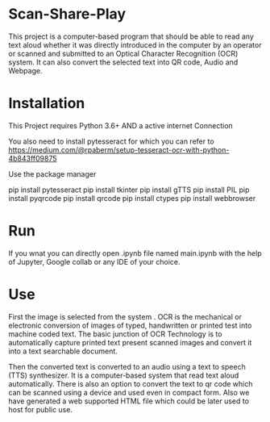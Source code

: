# Scan-Share-Play
This project is a computer-based program that should be able to read any text aloud whether it was directly introduced in the computer by an operator or scanned and submitted to an Optical Character Recognition (OCR) system. It can also convert the selected text into QR code, Audio and Webpage.

# Installation

This Project requires Python 3.6+ AND a active internet Connection

You also need to install pytesseract for which you can refer to 
https://medium.com/@rpaberm/setup-tesseract-ocr-with-python-4b843ff09875 


Use the package manager

pip install pytesseract
pip install tkinter
pip install gTTS
pip install PIL
pip install pyqrcode
pip install qrcode
pip install ctypes
pip install webbrowser

# Run

If you wnat you can directly open .ipynb file named main.ipynb with the help of Jupyter, Google collab or any IDE of your choice.

# Use

First the image is selected from the system . OCR is the mechanical or electronic conversion of images of typed, handwritten or printed test into machine coded text. The basic junction of OCR Technology is to automatically capture printed text present scanned images and convert it into a text searchable document.

Then the converted text is converted to an audio using a text to speech (TTS) synthesizer. It is a computer-based system that read text aloud automatically.
There is also an option to convert the text to qr code which can be scanned using a device and used even in compact form. Also we have generated a web supported HTML file which could be later used to host for public use.

